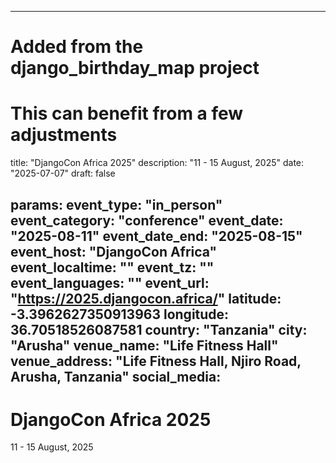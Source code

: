
---
# Added from the django_birthday_map project
# This can benefit from a few adjustments
title: "DjangoCon Africa 2025"
description: "11 - 15 August, 2025"
date: "2025-07-07"
draft: false

params:
  event_type: "in_person"
  event_category: "conference"
  event_date: "2025-08-11"
  event_date_end: "2025-08-15"
  event_host: "DjangoCon Africa"
  event_localtime: ""
  event_tz: ""
  event_languages: ""
  event_url: "https://2025.djangocon.africa/"
  latitude: -3.3962627350913963
  longitude: 36.70518526087581
  country: "Tanzania"
  city: "Arusha"
  venue_name: "Life Fitness Hall"
  venue_address: "Life Fitness Hall, Njiro Road, Arusha, Tanzania"
  social_media:
---

# DjangoCon Africa 2025

11 - 15 August, 2025
